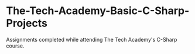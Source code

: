 # The-Tech-Academy-Basic-C-Sharp-Projects

Assignments completed while attending The Tech Academy's C-Sharp course. 

